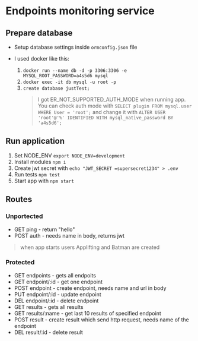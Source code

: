 # Endpoints monitoring service

##  Prepare database
- Setup database settings inside `ormconfig.json` file
- I used docker like this:

	1. `docker run --name db -d -p 3306:3306 -e MYSQL_ROOT_PASSWORD=a4s5d6 mysql`
	2. `docker exec -it db mysql -u root -p`
	3. `create database justTest;`
		>I got ER_NOT_SUPPORTED_AUTH_MODE when running app.
		>You can check auth mode with `SELECT plugin FROM mysql.user WHERE User = 'root';`
		>and change it with `ALTER USER 'root'@'%' IDENTIFIED WITH mysql_native_password BY 'a4s5d6';`

##  Run application
1. Set NODE_ENV `export NODE_ENV=development`
2. Install modules `npm i`
3. Create jwt secret with `echo "JWT_SECRET =supersecret1234" > .env`
4. Run tests `npm test`
5. Start app with `npm start`

##  Routes
### Unportected
- GET ping - return "hello"
- POST auth - needs name in body, returns jwt
> when app starts users Applifting and Batman are created
### Protected
- GET endpoints - gets all endpoits
- GET endpoint/:id - get one endpoint
- POST endpoint - create endpoint, needs name and url in body
- PUT endpoint/:id - update endpoint
- DEL endpoint/:id - delete endpoint
- GET results - gets all results
- GET results/:name - get last 10 results of specified endpoint
- POST result - create result which send http request, needs name of the endpoint
- DEL result/:id - delete result